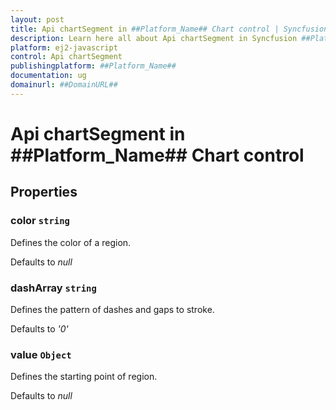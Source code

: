 ```yaml
---
layout: post
title: Api chartSegment in ##Platform_Name## Chart control | Syncfusion
description: Learn here all about Api chartSegment in Syncfusion ##Platform_Name## Chart control of Syncfusion Essential JS 2 and more.
platform: ej2-javascript
control: Api chartSegment 
publishingplatform: ##Platform_Name##
documentation: ug
domainurl: ##DomainURL##
---
```


# Api chartSegment in ##Platform_Name## Chart control

## Properties

### color `string`

Defines the color of a region.

Defaults to *null*

### dashArray `string`

Defines the pattern of dashes and gaps to stroke.

Defaults to *'0'*

### value `Object`

Defines the starting point of region.

Defaults to *null*
